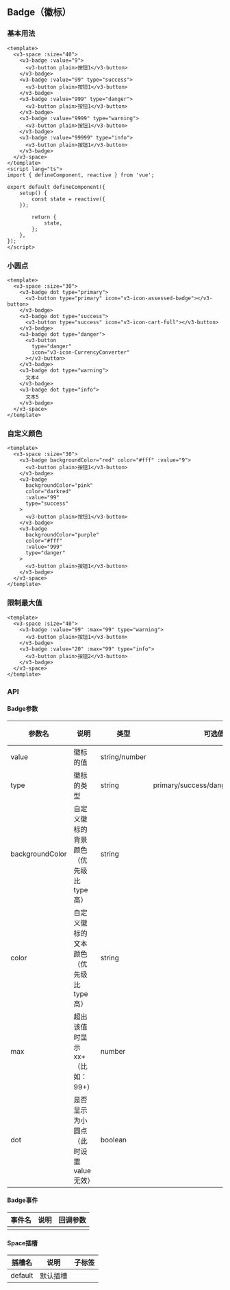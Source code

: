 ## Badge（徽标）

### 基本用法

```vue demo
<template>
  <v3-space :size="40">
    <v3-badge :value="9">
      <v3-button plain>按钮1</v3-button>
    </v3-badge>
    <v3-badge :value="99" type="success">
      <v3-button plain>按钮1</v3-button>
    </v3-badge>
    <v3-badge :value="999" type="danger">
      <v3-button plain>按钮1</v3-button>
    </v3-badge>
    <v3-badge :value="9999" type="warning">
      <v3-button plain>按钮1</v3-button>
    </v3-badge>
    <v3-badge :value="99999" type="info">
      <v3-button plain>按钮1</v3-button>
    </v3-badge>
  </v3-space>
</template>
<script lang="ts">
import { defineComponent, reactive } from 'vue';

export default defineComponent({
	setup() {
		const state = reactive({
    });

		return {
			state,
		};
	},
});
</script>
```

### 小圆点

```vue demo
<template>
  <v3-space :size="30">
    <v3-badge dot type="primary">
      <v3-button type="primary" icon="v3-icon-assessed-badge"></v3-button>
    </v3-badge>
    <v3-badge dot type="success">
      <v3-button type="success" icon="v3-icon-cart-full"></v3-button>
    </v3-badge>
    <v3-badge dot type="danger">
      <v3-button
        type="danger"
        icon="v3-icon-CurrencyConverter"
      ></v3-button>
    </v3-badge>
    <v3-badge dot type="warning">
      文本4
    </v3-badge>
    <v3-badge dot type="info">
      文本5
    </v3-badge>
  </v3-space>
</template>
```

### 自定义颜色

```vue demo
<template>
  <v3-space :size="30">
    <v3-badge backgroundColor="red" color="#fff" :value="9">
      <v3-button plain>按钮1</v3-button>
    </v3-badge>
    <v3-badge
      backgroundColor="pink"
      color="darkred"
      :value="99"
      type="success"
    >
      <v3-button plain>按钮1</v3-button>
    </v3-badge>
    <v3-badge
      backgroundColor="purple"
      color="#fff"
      :value="999"
      type="danger"
    >
      <v3-button plain>按钮1</v3-button>
    </v3-badge>
  </v3-space>
</template>
```

### 限制最大值

```vue demo
<template>
  <v3-space :size="40">
    <v3-badge :value="99" :max="99" type="warning">
      <v3-button plain>按钮1</v3-button>
    </v3-badge>
    <v3-badge :value="20" :max="99" type="info">
      <v3-button plain>按钮2</v3-button>
    </v3-badge>
  </v3-space>
</template>
```

### API

#### Badge参数

| 参数名          | 说明                                     | 类型          | 可选值                              | 默认值  | 必填 |
| --------------- | ---------------------------------------- | ------------- | ----------------------------------- | ------- | ---- |
| value           | 徽标的值                                 | string/number |                                     |         |      |
| type            | 徽标的类型                               | string        | primary/success/danger/warning/info | primary |      |
| backgroundColor | 自定义徽标的背景颜色（优先级比 type 高） | string        |                                     |         |      |
| color           | 自定义徽标的文本颜色（优先级比 type 高） | string        |                                     |         |      |
| max             | 超出该值时显示 xx+（比如：99+）          | number        |                                     | 0       |      |
| dot             | 是否显示为小圆点（此时设置 value 无效）  | boolean       |                                     | false   |      |

#### Badge事件

| 事件名 | 说明 | 回调参数 |
| ------ | ---- | -------- |
|        |      |          |

#### Space插槽

| 插槽名  | 说明     | 子标签 |
| ------- | -------- | ------ |
| default | 默认插槽 |        |